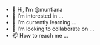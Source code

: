 - 👋 Hi, I’m @muntiana
- 👀 I’m interested in ...
- 🌱 I’m currently learning ...
- 💞️ I’m looking to collaborate on ...
- 📫 How to reach me ...

<!---
muntiana/muntiana is a ✨ special ✨ repository because its `README.md` (this file) appears on your GitHub profile.
You can click the Preview link to take a look at your changes.
--->
